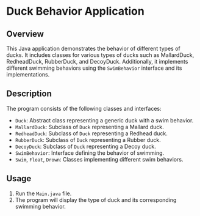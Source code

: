 # Duck Behavior Application

## Overview
This Java application demonstrates the behavior of different types of ducks. It includes classes for various types of ducks such as MallardDuck, RedheadDuck, RubberDuck, and DecoyDuck. Additionally, it implements different swimming behaviors using the `SwimBehavior` interface and its implementations.

## Description
The program consists of the following classes and interfaces:
- `Duck`: Abstract class representing a generic duck with a swim behavior.
- `MallardDuck`: Subclass of `Duck` representing a Mallard duck.
- `RedheadDuck`: Subclass of `Duck` representing a Redhead duck.
- `RubberDuck`: Subclass of `Duck` representing a Rubber duck.
- `DecoyDuck`: Subclass of `Duck` representing a Decoy duck.
- `SwimBehavior`: Interface defining the behavior of swimming.
- `Swim`, `Float`, `Drown`: Classes implementing different swim behaviors.

## Usage
1. Run the `Main.java` file.
2. The program will display the type of duck and its corresponding swimming behavior.
